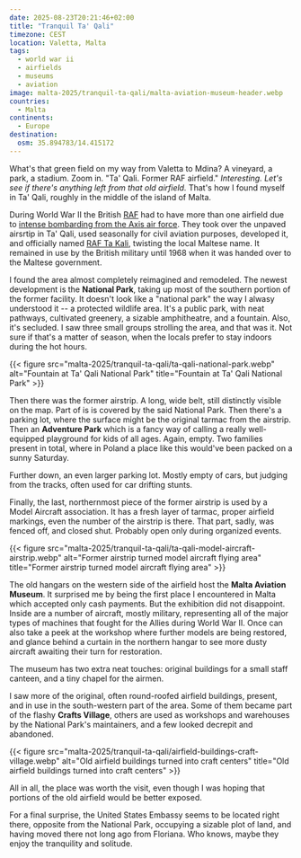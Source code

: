 ```yaml
---
date: 2025-08-23T20:21:46+02:00
title: "Tranquil Ta' Qali"
timezone: CEST
location: Valetta, Malta
tags:
  - world war ii
  - airfields
  - museums
  - aviation
image: malta-2025/tranquil-ta-qali/malta-aviation-museum-header.webp
countries:
  - Malta
continents:
  - Europe
destination:
  osm: 35.894783/14.415172
---
```


What's that green field on my way from Valetta to Mdina? A vineyard, a park, a stadium. Zoom in. "Ta' Qali. Former RAF airfield." *Interesting. Let's see if there's anything left from that old airfield.* That's how I found myself in Ta' Qali, roughly in the middle of the island of Malta.

<!--more-->

During World War II the British [RAF](https://en.wikipedia.org/wiki/Royal_Air_Force) had to have more than one airfield due to [intense bombarding from the Axis air force](https://en.wikipedia.org/wiki/Siege_of_Malta_(World_War_II)). They took over the unpaved airsrtip in Ta' Qali, used seasonally for civil aviation purposes, developed it, and officially named [RAF Ta Kali](https://en.wikipedia.org/wiki/RAF_Ta_Kali), twisting the local Maltese name. It remained in use by the British military until 1968 when it was handed over to the Maltese government.

I found the area almost completely reimagined and remodeled. The newest development is the **National Park**, taking up most of the southern portion of the former facility. It doesn't look like a "national park" the way I alwasy understood it -- a protected wildlife area. It's a public park, with neat pathways, cultivated greenery, a sizable amphitheatre, and a fountain. Also, it's secluded. I saw three small groups strolling the area, and that was it. Not sure if that's a matter of season, when the locals prefer to stay indoors during the hot hours.

{{< figure src="malta-2025/tranquil-ta-qali/ta-qali-national-park.webp" alt="Fountain at Ta' Qali National Park" title="Fountain at Ta' Qali National Park" >}}

Then there was the former airstrip. A long, wide belt, still distinctly visible on the map. Part of is is covered by the said National Park. Then there's a parking lot, where the surface might be the original tarmac from the airstrip. Then an **Adventure Park** which is a fancy way of calling a really well-equipped playground for kids of all ages. Again, empty. Two families present in total, where in Poland a place like this would've been packed on a sunny Saturday.

Further down, an even larger parking lot. Mostly empty of cars, but judging from the tracks, often used for car drifting stunts.

Finally, the last, northernmost piece of the former airstrip is used by a Model Aircraft association. It has a fresh layer of tarmac, proper airfield markings, even the number of the airstrip is there. That part, sadly, was fenced off, and closed shut. Probably open only during organized events.

{{< figure src="malta-2025/tranquil-ta-qali/ta-qali-model-aircraft-airstrip.webp" alt="Former airstrip turned model aircraft flying area" title="Former airstrip turned model aircraft flying area" >}}

The old hangars on the western side of the airfield host the **Malta Aviation Museum**. It surprised me by being the first place I encountered in Malta which accepted only cash payments. But the exhibition did not disappoint. Inside are a number of aircraft, mostly military, representing all of the major types of machines that fought for the Allies during World War II. Once can also take a peek at the workshop where further models are being restored, and glance behind a curtain in the northern hangar to see more dusty aircraft awaiting their turn for restoration.

The museum has two extra neat touches: original buildings for a small staff canteen, and a tiny chapel for the airmen.

I saw more of the original, often round-roofed airfield buildings, present, and in use in the south-western part of the area. Some of them became part of the flashy **Crafts Village**, others are used as workshops and warehouses by the National Park's maintainers, and a few looked decrepit and abandoned.

{{< figure src="malta-2025/tranquil-ta-qali/airfield-buildings-craft-village.webp" alt="Old airfield buildings turned into craft centers" title="Old airfield buildings turned into craft centers" >}}

All in all, the place was worth the visit, even though I was hoping that portions of the old airfield would be better exposed.

For a final surprise, the United States Embassy seems to be located right there, opposite from the National Park, occupying a sizable plot of land, and having moved there not long ago from Floriana. Who knows, maybe they enjoy the tranquility and solitude.
